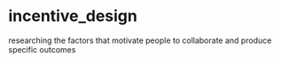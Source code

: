 # incentive_design
researching the factors that motivate people to collaborate and produce specific outcomes
